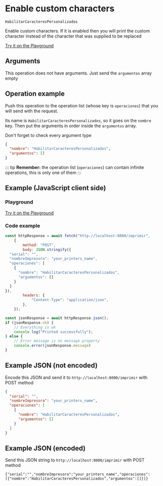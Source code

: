 # Enable custom characters

`HabilitarCaracteresPersonalizados`

Enable custom characters. If it is enabled then you will print the custom character instead of the character that was supplied to be replaced







[Try it on the Playground](../playground.md?operacion=HabilitarCaracteresPersonalizados)

## Arguments
This operation does not have arguments. Just send the `argumentos` array empty

## Operation example


Push this operation to the operation list (whose key is `operaciones`) that you will send with the request.

Its name is `HabilitarCaracteresPersonalizados`, so it goes on the `nombre` key. Then put the arguments in order
inside the `argumentos` array.

Don't forget to check every argument type



```json
{
  "nombre": "HabilitarCaracteresPersonalizados",
  "argumentos": []
}
```

::: tip
**Remember:** the operation list (`operaciones`) can contain infinite operations, this is only one of them
:::

## Example (JavaScript client side)

### Playground
[Try it on the Playground](../playground.md?operacion=HabilitarCaracteresPersonalizados)

<Playground urlBase=".." nombreOperacion="HabilitarCaracteresPersonalizados" :ocultarOperacionesDisponibles="true"/>

### Code example
```js
const httpResponse = await fetch("http://localhost:8000/imprimir",
    {
        method: "POST",
        body: JSON.stringify({
  "serial": "",
  "nombreImpresora": "your_printers_name",
  "operaciones": [
    {
      "nombre": "HabilitarCaracteresPersonalizados",
      "argumentos": []
    }
  ]
}),
        headers: {
            "Content-Type": "application/json",
        },
    });

const jsonResponse = await httpResponse.json();
if (jsonResponse.ok) {
    // Everything is ok
    console.log("Printed successfully");
} else {
    // Error message is on message property
    console.error(jsonResponse.message)
}
```

## Example JSON (not encoded)

Encode this JSON and send it to `http://localhost:8000/imprimir` with POST method

```json
{
  "serial": "",
  "nombreImpresora": "your_printers_name",
  "operaciones": [
    {
      "nombre": "HabilitarCaracteresPersonalizados",
      "argumentos": []
    }
  ]
}
```

## Example JSON (encoded)

Send this JSON string to `http://localhost:8000/imprimir` with POST method

```
{"serial":"","nombreImpresora":"your_printers_name","operaciones":[{"nombre":"HabilitarCaracteresPersonalizados","argumentos":[]}]}
```
